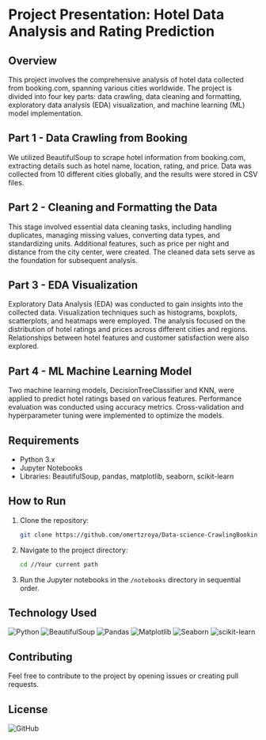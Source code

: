 # Project Presentation: Hotel Data Analysis and Rating Prediction

## Overview

This project involves the comprehensive analysis of hotel data collected from booking.com, spanning various cities worldwide. The project is divided into four key parts: data crawling, data cleaning and formatting, exploratory data analysis (EDA) visualization, and machine learning (ML) model implementation.

## Part 1 - Data Crawling from Booking

We utilized BeautifulSoup to scrape hotel information from booking.com, extracting details such as hotel name, location, rating, and price. Data was collected from 10 different cities globally, and the results were stored in CSV files.

## Part 2 - Cleaning and Formatting the Data

This stage involved essential data cleaning tasks, including handling duplicates, managing missing values, converting data types, and standardizing units. Additional features, such as price per night and distance from the city center, were created. The cleaned data sets serve as the foundation for subsequent analysis.

## Part 3 - EDA Visualization

Exploratory Data Analysis (EDA) was conducted to gain insights into the collected data. Visualization techniques such as histograms, boxplots, scatterplots, and heatmaps were employed. The analysis focused on the distribution of hotel ratings and prices across different cities and regions. Relationships between hotel features and customer satisfaction were also explored.

## Part 4 - ML Machine Learning Model

Two machine learning models, DecisionTreeClassifier and KNN, were applied to predict hotel ratings based on various features. Performance evaluation was conducted using accuracy metrics. Cross-validation and hyperparameter tuning were implemented to optimize the models.

## Requirements
- Python 3.x
- Jupyter Notebooks
- Libraries: BeautifulSoup, pandas, matplotlib, seaborn, scikit-learn

## How to Run

1. Clone the repository:

   ```bash
   git clone https://github.com/omertzroya/Data-science-CrawlingBooking-Python-Project.git
   ```

2. Navigate to the project directory:

   ```bash
   cd //Your current path
   ```

3. Run the Jupyter notebooks in the `/notebooks` directory in sequential order.


## Technology Used
<div>
<img src='https://img.shields.io/badge/Python-3.9.7-blue?style=for-the-badge&logo=python&logoColor=white' alt='Python'/>
<img src='https://img.shields.io/badge/BeautifulSoup-4.9.0-green?style=for-the-badge&logo=beautifulsoup&logoColor=white' alt='BeautifulSoup'/>
<img src='https://img.shields.io/badge/pandas-1.3.3-blue?style=for-the-badge&logo=pandas&logoColor=white' alt='Pandas'/>
<img src='https://img.shields.io/badge/Matplotlib-3.4.3-red?style=for-the-badge&logo=matplotlib&logoColor=white' alt='Matplotlib'/>
<img src='https://img.shields.io/badge/Seaborn-0.11.2-orange?style=for-the-badge&logo=seaborn&logoColor=white' alt='Seaborn'/>
<img src='https://img.shields.io/badge/scikit--learn-0.24.2-yellow?style=for-the-badge&logo=scikit-learn&logoColor=white' alt='scikit-learn'/>
</div>

## Contributing

Feel free to contribute to the project by opening issues or creating pull requests. 

## License

![GitHub](https://img.shields.io/github/license/ItsAlexanderPopov/Simon-game)
